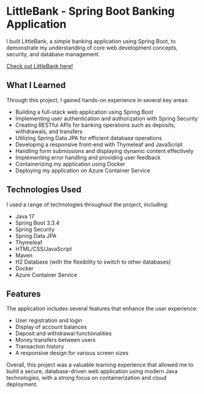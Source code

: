 # LittleBank - Spring Boot Banking Application

I built LittleBank, a simple banking application using Spring Boot, to demonstrate my understanding of core web development concepts, security, and database management.

[Check out LittleBank here!](http://littlebank-dns.eastus.azurecontainer.io/login)

## What I Learned
Through this project, I gained hands-on experience in several key areas:
- Building a full-stack web application using Spring Boot
- Implementing user authentication and authorization with Spring Security
- Creating RESTful APIs for banking operations such as deposits, withdrawals, and transfers
- Utilizing Spring Data JPA for efficient database operations
- Developing a responsive front-end with Thymeleaf and JavaScript
- Handling form submissions and displaying dynamic content effectively
- Implementing error handling and providing user feedback
- Containerizing my application using Docker
- Deploying my application on Azure Container Service

## Technologies Used
I used a range of technologies throughout the project, including:
- Java 17
- Spring Boot 3.3.4
- Spring Security
- Spring Data JPA
- Thymeleaf
- HTML/CSS/JavaScript
- Maven
- H2 Database (with the flexibility to switch to other databases)
- Docker
- Azure Container Service

## Features
The application includes several features that enhance the user experience:
- User registration and login
- Display of account balances
- Deposit and withdrawal functionalities
- Money transfers between users
- Transaction history
- A responsive design for various screen sizes

Overall, this project was a valuable learning experience that allowed me to build a secure, database-driven web application using modern Java technologies, with a strong focus on containerization and cloud deployment.

